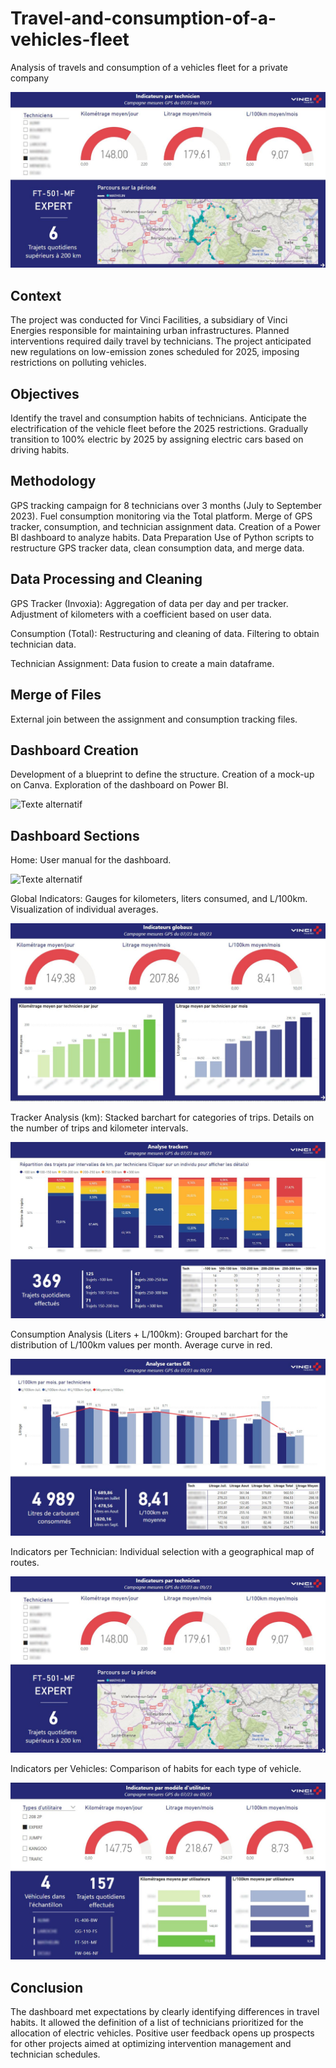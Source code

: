 # Travel-and-consumption-of-a-vehicles-fleet
Analysis of travels and consumption of a vehicles fleet for a private company

![Texte alternatif](https://github.com/MelvinDerouck/Travel-and-consumption-of-a-vehicles-fleet/blob/main/pic/sheet%205_censored.jpg)

## Context
The project was conducted for Vinci Facilities, a subsidiary of Vinci Energies responsible for maintaining urban infrastructures. Planned interventions required daily travel by technicians. The project anticipated new regulations on low-emission zones scheduled for 2025, imposing restrictions on polluting vehicles.

## Objectives
Identify the travel and consumption habits of technicians.
Anticipate the electrification of the vehicle fleet before the 2025 restrictions.
Gradually transition to 100% electric by 2025 by assigning electric cars based on driving habits.

## Methodology
GPS tracking campaign for 8 technicians over 3 months (July to September 2023).
Fuel consumption monitoring via the Total platform.
Merge of GPS tracker, consumption, and technician assignment data.
Creation of a Power BI dashboard to analyze habits.
Data Preparation
Use of Python scripts to restructure GPS tracker data, clean consumption data, and merge data.

## Data Processing and Cleaning
GPS Tracker (Invoxia):
Aggregation of data per day and per tracker.
Adjustment of kilometers with a coefficient based on user data.

Consumption (Total):
Restructuring and cleaning of data.
Filtering to obtain technician data.

Technician Assignment:
Data fusion to create a main dataframe.

## Merge of Files
External join between the assignment and consumption tracking files.

## Dashboard Creation
Development of a blueprint to define the structure.
Creation of a mock-up on Canva.
Exploration of the dashboard on Power BI.

![Texte alternatif](https://github.com/MelvinDerouck/Travel-and-consumption-of-a-vehicles-fleet/blob/main/pic/mock_up.jpg)

## Dashboard Sections
Home:
User manual for the dashboard.

![Texte alternatif](https://github.com/MelvinDerouck/Travel-and-consumption-of-a-vehicles-fleet/blob/main/pic/sheet_1.jpg)

Global Indicators:
Gauges for kilometers, liters consumed, and L/100km.
Visualization of individual averages.

![Texte alternatif](https://github.com/MelvinDerouck/Travel-and-consumption-of-a-vehicles-fleet/blob/main/pic/sheet%202_censored.jpg)

Tracker Analysis (km):
Stacked barchart for categories of trips.
Details on the number of trips and kilometer intervals.

![Texte alternatif](https://github.com/MelvinDerouck/Travel-and-consumption-of-a-vehicles-fleet/blob/main/pic/sheet%203_censored.jpg)

Consumption Analysis (Liters + L/100km):
Grouped barchart for the distribution of L/100km values per month.
Average curve in red.

![Texte alternatif](https://github.com/MelvinDerouck/Travel-and-consumption-of-a-vehicles-fleet/blob/main/pic/sheet%204_censored.jpg)

Indicators per Technician:
Individual selection with a geographical map of routes.

![Texte alternatif](https://github.com/MelvinDerouck/Travel-and-consumption-of-a-vehicles-fleet/blob/main/pic/sheet%205_censored.jpg)

Indicators per Vehicles:
Comparison of habits for each type of vehicle.

![Texte alternatif](https://github.com/MelvinDerouck/Travel-and-consumption-of-a-vehicles-fleet/blob/main/pic/sheet%206_censored.jpg)

## Conclusion
The dashboard met expectations by clearly identifying differences in travel habits. It allowed the definition of a list of technicians prioritized for the allocation of electric vehicles. Positive user feedback opens up prospects for other projects aimed at optimizing intervention management and technician schedules.
